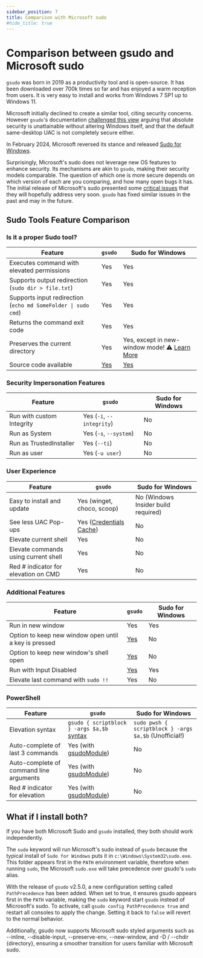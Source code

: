 ```yaml
---
sidebar_position: 7
title: Comparison with Microsoft sudo
#hide_title: true
---
```


# Comparison between gsudo and Microsoft sudo

`gsudo` was born in 2019 as a productivity tool and is open-source. It has been downloaded over 700k times so far and has enjoyed a warm reception from users. It is very easy to install and works from Windows 7 SP1 up to Windows 11.

Microsoft initially declined to create a similar tool, citing security concerns. However `gsudo`'s documentation [challenged this view](security.md) arguing that absolute security is unattainable without altering Windows itself, and that the default same-desktop UAC is not completely secure either.

In February 2024, Microsoft reversed its stance and released [Sudo for Windows](https://devblogs.microsoft.com/commandline/introducing-sudo-for-windows/).

Surprisingly, Microsoft's sudo does not leverage new OS features to enhance security. Its mechanisms are akin to `gsudo`, making their security models comparable. The question of which one is more secure depends on which version of each are you comparing, and how many open bugs it has. The initial release of Microsoft's sudo presented some [critical issues](https://www.tiraniddo.dev/2024/02/sudo-on-windows-quick-rundown.html) that they will hopefully address very soon. `gsudo` has fixed similar issues in the past and may in the future.

## Sudo Tools Feature Comparison

### Is it a proper Sudo tool?
| Feature | `gsudo` | Sudo for Windows |
| ------- | ------- | ------------------ |
| Executes command with elevated permissions | Yes | Yes |
| Supports output redirection (`sudo dir > file.txt`) | Yes | Yes |
| Supports input redirection (`echo md SomeFolder \| sudo cmd`) | Yes | Yes |
| Returns the command exit code | Yes | Yes |
| Preserves the current directory | Yes | Yes, except in new-window mode! ⚠️ [Learn More](https://github.com/microsoft/sudo/issues/63) |
| Source code available | [Yes](https://github.com/gerardog/gsudo) | [Yes](https://github.com/microsoft/sudo) |

### Security Impersonation Features

| Feature | `gsudo` | Sudo for Windows |
| ------- | ------- | ------------------ |
| Run with custom Integrity | Yes  (`-i`, `--integrity`) | No |
| Run as System  | Yes (`-s`, `--system`) | No |
| Run as TrustedInstaller  | Yes (`--ti`)| No |
| Run as user  | Yes (`-u user`) | No |

### User Experience

| Feature | `gsudo` | Sudo for Windows |
| ------- | ------- | ------------------ |
| Easy to install and update | Yes (winget, choco, scoop) | No (Windows Insider build required) |
| See less UAC Pop-ups | Yes ([Credentials Cache](credentials-cache.md)) | No |
| Elevate current shell | Yes | No |
| Elevate commands using current shell | Yes | No |
| Red # indicator for elevation on CMD | Yes | No |

### Additional Features

| Feature | `gsudo` | Sudo for Windows |
| ------- | ------- | ------------------ |
| Run in new window | Yes | Yes |
| Option to keep new window open until a key is pressed | [Yes](tips/elevation-in-new-window.md) | No |
| Option to keep new window's shell open | [Yes](tips/elevation-in-new-window.md) | No |
| Run with Input Disabled | [Yes](https://gerardog.github.io/gsudo/docs/security#what-are-the-risks-of-running-gsudo) | Yes |
| Elevate last command with `sudo !!` | Yes | No |

### PowerShell

| Feature | `gsudo` | Sudo for Windows |
| ------- | ------- | ------------------ |
| Elevation syntax | `gsudo { scriptblock } -args $a,$b` [syntax](usage/powershell.md#using-gsudo-scriptblock-syntax) | `sudo pwsh { scriptblock } -args $a,$b` (Unofficial!) |
| Auto-complete of last 3 commands | Yes (with [gsudoModule](usage/powershell.md#gsudo-powershell-module)) | No |
| Auto-complete of command line arguments | Yes (with [gsudoModule](usage/powershell.md#gsudo-powershell-module)) | No |
| Red # indicator for elevation | Yes (with [gsudoModule](usage/powershell.md#gsudo-powershell-module)) | No |

## What if I install both?

If you have both Microsoft Sudo and `gsudo` installed, they both should work independently.

The `sudo` keyword will run Microsoft's sudo instead of `gsudo` because the typical install of `Sudo for Windows` puts it in `c:\Windows\System32\sudo.exe`. This folder appears first in the `PATH` environment variable, therefore when running `sudo`, the Microsoft `sudo.exe` will take precedence over gsudo's `sudo` alias.

With the release of `gsudo` v2.5.0, a new configuration setting called `PathPrecedence` has been added. When set to true, it ensures gsudo appears first in the `PATH` variable, making the `sudo` keyword start `gsudo` instead of Microsoft's sudo. To activate, call `gsudo config PathPrecedence true` and restart all consoles to apply the change. Setting it back to `false` will revert to the normal behavior.

Additionally, gsudo now supports Microsoft sudo styled arguments such as --inline, --disable-input, --preserve-env, --new-window, and -D / --chdir {directory}, ensuring a smoother transition for users familiar with Microsoft sudo.
